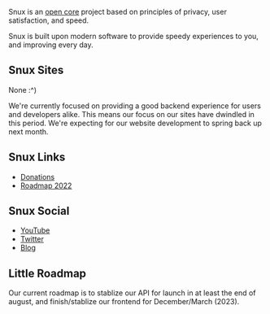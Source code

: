 Snux is an [open core](https://wikipedia.org/wiki/Open-core_model) project based on principles of privacy, user satisfaction, and speed.

Snux is built upon modern software to provide speedy experiences to you, and improving every day.

## Snux Sites

None :^)

We're currently focused on providing a good backend experience for users and developers alike. 
This means our focus on our sites have dwindled in this period. 
We're expecting for our website development to spring back up next month.

## Snux Links

- [Donations](https://www.patreon.com/snux)
- [Roadmap 2022](https://github.com/orgs/snuxapp/projects/1)

## Snux Social

- [YouTube](https://www.youtube.com/channel/UCH0F5tjmMoJF6rX5ekn-HPA)
- [Twitter](https://twitter.com/snuxapp)
- [Blog](https://snux.hashnode.dev)

## Little Roadmap
Our current roadmap is to stablize our API for launch in at least the end of august, and finish/stablize our frontend for December/March (2023).
